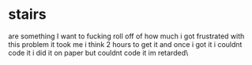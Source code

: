 # stairs

are something I want to fucking roll off of how much i got frustrated with this problem it took me i think 2 hours to get it and once i got it i couldnt code it i did it on paper but couldnt code it im retarded\
